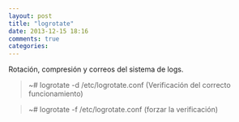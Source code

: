 ```yaml
---
layout: post
title: "logrotate"
date: 2013-12-15 18:16
comments: true
categories: 
---
```

Rotación, compresión y correos del sistema de logs.

>~# logrotate -d /etc/logrotate.conf (Verificación del correcto funcionamiento)

>~# logrotate -f /etc/logrotate.conf  (forzar la verificación)

